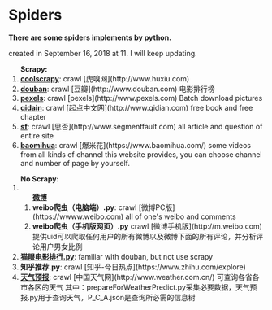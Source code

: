 # Spiders
<strong>There are some spiders implements by python.</strong>

created in <time>September 16, 2018 at 11</time>. I will keep updating.

<ol>
  <strong>Scrapy:</strong>
  <li><strong><a href='https://github.com/RichardcLee/Spiders/tree/master/coolscrapy'>coolscrapy</a></strong>: crawl [虎嗅网](http://www.huxiu.com)</li>
  <li><strong><a href='https://github.com/RichardcLee/Spiders/tree/master/douban'>douban</a></strong>: crawl [豆瓣](http://www.douban.com) 电影排行榜</li>
  <li><strong><a href='https://github.com/RichardcLee/Spiders/tree/master/pexels'>pexels</a></strong>: crawl [pexels](http://www.pexels.com) Batch download pictures</li>
  <li><strong><a href='https://github.com/RichardcLee/Spiders/tree/master/qidain'>qidain</a></strong>: crawl [起点中文网](http://www.qidian.com) free book and free chapter</li>
  <li><strong><a href='https://github.com/RichardcLee/Spiders/tree/master/sf'>sf</a></strong>: crawl [思否](http://www.segmentfault.com) all article and question of entire site</li>
  <li><strong><a href='https://github.com/RichardcLee/Spiders/tree/master/%E7%88%86%E7%B1%B3%E8%8A%B1%E8%A7%86%E9%A2%91'>baomihua</a></strong>: crawl [爆米花](https://www.baomihua.com/) some videos from all kinds of channel this website provides, you can choose channel and number of page by yourself.</li>
</ol>

<ol>
  <strong>No Scrapy:</strong>
  <li>
      <ol>
        <strong><a href='https://github.com/RichardcLee/Spiders/tree/master/%E5%BE%AE%E5%8D%9A'>微博</a></strong>
        <li><strong>weibo爬虫（电脑端）.py</strong>: crawl [微博PC版](https://wwww.weibo.com) all of one's weibo and comments</li>
        <li><strong>weibo爬虫（手机版网页）.py</strong> crawl [微博手机版](http://m.weibo.com) 提供uid可以爬取任何用户的所有微博以及微博下面的所有评论，并分析评论用户男女比例</li>
      </ol>
  </li>
  <li><strong><a href='https://github.com/RichardcLee/Spiders/tree/master/%E7%8C%AB%E7%9C%BC'>猫眼电影排行.py</a></strong>: familiar with douban, but not use scrapy</li>
  <li><strong>知乎推荐.py</strong>: crawl [知乎-今日热点](https://www.zhihu.com/explore)</li>
  <li><strong><a href='https://github.com/RichardcLee/Spiders/tree/master/%E5%A4%A9%E6%B0%94%E9%A2%84%E6%8A%A5'>天气预报</a></strong>: crawl [中国天气网](http://www.weather.com.cn/) 可查询各省各市各区的天气 其中：prepareForWeatherPredict.py采集必要数据，天气预报.py用于查询天气，P_C_A.json是查询所必需的信息树</li>
</ol>
